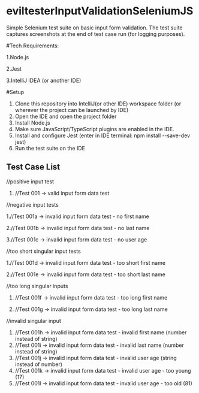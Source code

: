 # eviltesterInputValidationSeleniumJS

Simple Selenium test suite on basic input form validation. The test suite captures screenshots at the end of test case run (for logging purposes).

#Tech Requirements:
 
 1.Node.js

 2.Jest
 
 3.IntelliJ IDEA (or another IDE)

#Setup

1. Clone this repository into IntelliJ(or other IDE) workspace folder (or wherever the project can be launched by IDE)
2. Open the IDE and open the project folder
3. Install Node.js
4. Make sure JavaScript/TypeScript plugins are enabled in the IDE.
5. Install and configure Jest (enter in IDE terminal: npm install --save-dev jest)
6. Run the test suite on the IDE

## Test Case List

 //positive input test

1. //Test 001 -> valid input form data test

 //negative input tests

1.//Test 001a -> invalid input form data test - no first name

2.//Test 001b -> invalid input form data test - no last name

3.//Test 001c -> invalid input form data test - no user age

 //too short singular input tests

1.//Test 001d -> invalid input form data test - too short first name

2.//Test 001e -> invalid input form data test - too short last name

  //too long singular inputs

1. //Test 001f -> invalid input form data test - too long first name
   
3. //Test 001g -> invalid input form data test - too long last name

  //invalid singular input

 1. //Test 001h -> invalid input form data test - invalid first name (number instead of string)
 2. //Test 001i -> invalid input form data test - invalid last name (number instead of string)
 3. //Test 001j -> invalid input form data test - invalid user age (string instead of number)
 4. //Test 001k -> invalid input form data test - invalid user age - too young (17)
 5. //Test 001l -> invalid input form data test - invalid user age - too old (81)
 
